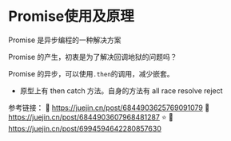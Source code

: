 # Promise使用及原理

Promise 是异步编程的一种解决方案

Promise 的产生，初衷是为了解决回调地狱的问题吗？

Promise 的异步，可以使用`.then`的调用，减少嵌套。

- 原型上有 then catch 方法。自身的方法有 all race resolve reject

参考链接：
🔗 https://juejin.cn/post/6844903625769091079
🔗 https://juejin.cn/post/6844903607968481287
⭐️ 🔗 https://juejin.cn/post/6994594642280857630